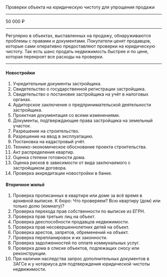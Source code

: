 Проверки объекта на юридическую чистоту для упрощения продажи

----

50 000 ₽

----

Регулярно в объектах, выставленных на продажу, обнаруживаются проблемы с правами и документами. Покупатели ценят продавцов, которые сами оперативно предоставляют проверки на юридическую чистоту. Так есть шанс продать недвижимость быстрее и по цене, которая перекроет все расходы на проверки.

----

#### Новостройки

1. Учредительные документы застройщика.
2. Свидетельство о государственной регистрации застройщика.
3. Свидетельство о постановке застройщика на учёт в налоговых органах.
4. Аудиторское заключение о предпринимательской деятельности застройщика.
5. Проектная документация со всеми изменениями.
6. Документы, подтверждающие права застройщика на земельный участок.
7. Разрешение на строительство.
8. Разрешение на ввод в эксплуатацию.
9. Постановка на кадастровый учёт.
10. Технико-экономическое обоснование проекта строительства.
11. Акт распределения квартир.
12. Оценка степени готовности дома.
13. Оценка рисков в зависимости от вида заключаемого с застройщиком договора.
14. Проверка аккредитации новостройки в банке.

#### Вторичное жильё

1. Проверка прописанных в квартире или доме за всё время в архивной выписке.
К бюро: Что проверяем? Всю квартиру (дом) или только долю (комнату)?
2. Проверка перехода прав собственности по выписке из ЕГРН.
3. Проверка прав третьих лиц на объект.
4. Проверка дееспособности продавцов недвижимости.
5. Проверка прав несовершеннолетних детей на объект.
6. Проверка арестов, запретов, обременений на объект.
7. Проверка перепланировок и их законности.
8. Проверка задолженностей по оплате коммунальных услуг.
9. Проверка дома в списке объектов, подлежащих сносу или реконструкции.
10. При наличии наследства запрос дополнительных документов в ЗАГСе и у нотариуса для подтверждения юридической чистоты недвижимости.
